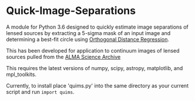 # Quick-Image-Separations

A module for Python 3.6 designed to quickly estimate image separations of lensed sources by extracting a 5-sigma mask of an input image and determining a best-fit circle using [Orthogonal Distance Regression](https://docs.scipy.org/doc/scipy/reference/odr.html).

This has been developed for application to continuum images of lensed sources pulled from the [ALMA Science Archive](https://almascience.nrao.edu/aq/)

This requires the latest versions of numpy, scipy, astropy, matplotlib, and mpl_toolkits.

Currently, to install place 'quims.py' into the same directory as your current script and run `import quims`.
